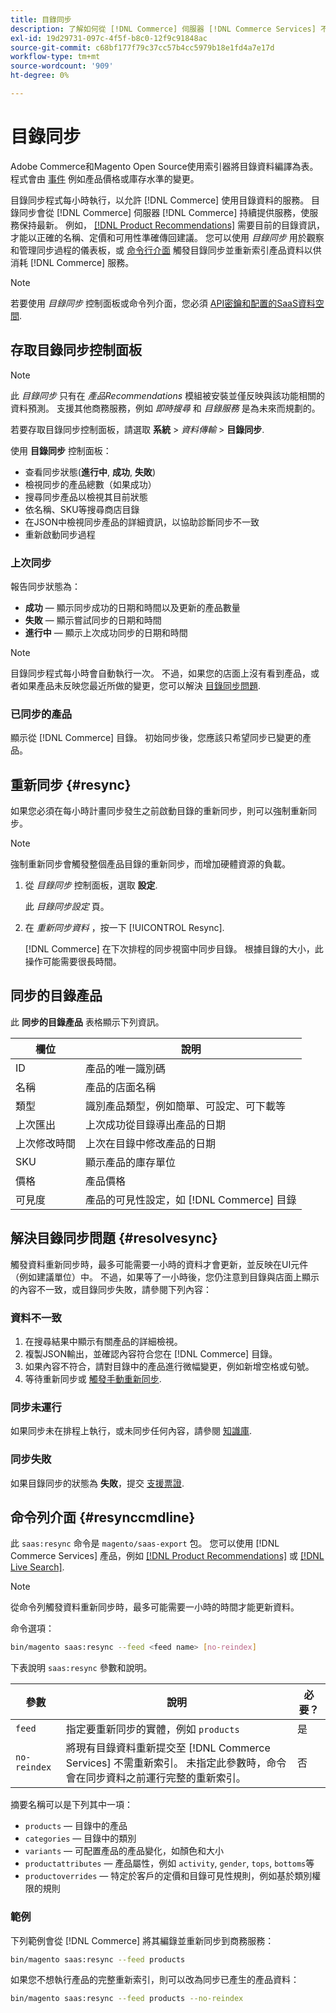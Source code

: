 ```yaml
---
title: 目錄同步
description: 了解如何從 [!DNL Commerce] 伺服器 [!DNL Commerce Services] 不斷更新服務。
exl-id: 19d29731-097c-4f5f-b8c0-12f9c91848ac
source-git-commit: c68bf177f79c37cc57b4cc5979b18e1fd4a7e17d
workflow-type: tm+mt
source-wordcount: '909'
ht-degree: 0%

---
```


# 目錄同步

Adobe Commerce和Magento Open Source使用索引器將目錄資料編譯為表。 程式會由 [事件](https://experienceleague.adobe.com/docs/commerce-admin/systems/tools/index-management.html#events-that-trigger-full-reindexing) 例如產品價格或庫存水準的變更。

目錄同步程式每小時執行，以允許 [!DNL Commerce] 使用目錄資料的服務。 目錄同步會從 [!DNL Commerce] 伺服器 [!DNL Commerce] 持續提供服務，使服務保持最新。 例如， [[!DNL Product Recommendations]](/help/product-recommendations/overview.md) 需要目前的目錄資訊，才能以正確的名稱、定價和可用性準確傳回建議。 您可以使用 _目錄同步_ 用於觀察和管理同步過程的儀表板，或 [命令行介面](#resynccmdline) 觸發目錄同步並重新索引產品資料以供消耗 [!DNL Commerce] 服務。

>[!NOTE]
>
> 若要使用 _目錄同步_ 控制面板或命令列介面，您必須 [API密鑰和配置的SaaS資料空間](saas.md).

## 存取目錄同步控制面板

>[!NOTE]
>
> 此 _目錄同步_ 只有在 _產品Recommendations_ 模組被安裝並僅反映與該功能相關的資料預測。 支援其他商務服務，例如 _即時搜尋_ 和 _目錄服務_ 是為未來而規劃的。

若要存取目錄同步控制面板，請選取 **系統** > _資料傳輸_ > **目錄同步**.

使用 **目錄同步** 控制面板：

- 查看同步狀態(**進行中**, **成功**, **失敗**)
- 檢視同步的產品總數（如果成功）
- 搜尋同步產品以檢視其目前狀態
- 依名稱、SKU等搜尋商店目錄
- 在JSON中檢視同步產品的詳細資訊，以協助診斷同步不一致
- 重新啟動同步過程

### 上次同步

報告同步狀態為：

- **成功**  — 顯示同步成功的日期和時間以及更新的產品數量
- **失敗**  — 顯示嘗試同步的日期和時間
- **進行中**  — 顯示上次成功同步的日期和時間

>[!NOTE]
>
> 目錄同步程式每小時會自動執行一次。 不過，如果您的店面上沒有看到產品，或者如果產品未反映您最近所做的變更，您可以解決 [目錄同步問題](#resolvesync).

### 已同步的產品

顯示從 [!DNL Commerce] 目錄。 初始同步後，您應該只希望同步已變更的產品。

## 重新同步 {#resync}

如果您必須在每小時計畫同步發生之前啟動目錄的重新同步，則可以強制重新同步。

>[!NOTE]
>
> 強制重新同步會觸發整個產品目錄的重新同步，而增加硬體資源的負載。

1. 從 _目錄同步_ 控制面板，選取 **設定**.

   此 _目錄同步設定_ 頁。

1. 在 _重新同步資料_ ，按一下 [!UICONTROL Resync].

   [!DNL Commerce] 在下次排程的同步視窗中同步目錄。 根據目錄的大小，此操作可能需要很長時間。

## 同步的目錄產品

此 **同步的目錄產品** 表格顯示下列資訊。

| 欄位 | 說明 |
|---|---|
| ID | 產品的唯一識別碼 |
| 名稱 | 產品的店面名稱 |
| 類型 | 識別產品類型，例如簡單、可設定、可下載等 |
| 上次匯出 | 上次成功從目錄導出產品的日期 |
| 上次修改時間 | 上次在目錄中修改產品的日期 |
| SKU | 顯示產品的庫存單位 |
| 價格 | 產品價格 |
| 可見度 | 產品的可見性設定，如 [!DNL Commerce] 目錄 |

## 解決目錄同步問題 {#resolvesync}

觸發資料重新同步時，最多可能需要一小時的資料才會更新，並反映在UI元件（例如建議單位）中。 不過，如果等了一小時後，您仍注意到目錄與店面上顯示的內容不一致，或目錄同步失敗，請參閱下列內容：

### 資料不一致

1. 在搜尋結果中顯示有關產品的詳細檢視。
1. 複製JSON輸出，並確認內容符合您在 [!DNL Commerce] 目錄。
1. 如果內容不符合，請對目錄中的產品進行微幅變更，例如新增空格或句號。
1. 等待重新同步或 [觸發手動重新同步](#resync).

### 同步未運行

如果同步未在排程上執行，或未同步任何內容，請參閱 [知識庫](https://experienceleague.adobe.com/docs/commerce-knowledge-base/kb/troubleshooting/miscellaneous/troubleshoot-product-recommendations-module-in-magento-commerce.html).

### 同步失敗

如果目錄同步的狀態為 **失敗**，提交 [支援票證](https://experienceleague.adobe.com/docs/commerce-knowledge-base/kb/help-center-guide/magento-help-center-user-guide.html#submit-ticket).

## 命令列介面 {#resynccmdline}

此 `saas:resync` 命令是 `magento/saas-export` 包。 您可以使用 [!DNL Commerce Services] 產品，例如 [[!DNL Product Recommendations]](/help/product-recommendations/install-configure.md) 或 [[!DNL Live Search]](/help/live-search/install.md).

>[!NOTE]
>
> 從命令列觸發資料重新同步時，最多可能需要一小時的時間才能更新資料。

命令選項：

```bash
bin/magento saas:resync --feed <feed name> [no-reindex]
```

下表說明 `saas:resync` 參數和說明。

| 參數 | 說明 | 必要？ |
|---| ---| ---|
| `feed` | 指定要重新同步的實體，例如 `products` | 是 |
| `no-reindex` | 將現有目錄資料重新提交至 [!DNL Commerce Services] 不需重新索引。 未指定此參數時，命令會在同步資料之前運行完整的重新索引。 | 否 |

摘要名稱可以是下列其中一項：

- `products` — 目錄中的產品
- `categories` — 目錄中的類別
- `variants` — 可配置產品的產品變化，如顏色和大小
- `productattributes` — 產品屬性，例如 `activity`, `gender`, `tops`, `bottoms`等
- `productoverrides` — 特定於客戶的定價和目錄可見性規則，例如基於類別權限的規則

### 範例

下列範例會從 [!DNL Commerce] 將其編錄並重新同步到商務服務：

```bash
bin/magento saas:resync --feed products
```

如果您不想執行產品的完整重新索引，則可以改為同步已產生的產品資料：

```bash
bin/magento saas:resync --feed products --no-reindex
```
